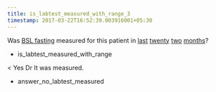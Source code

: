 ```yaml
---
title: is_labtest_measured_with_range_3
timestamp: 2017-03-22T16:52:39.003916001+05:30
---
```


Was [BSL fasting](labtest_name) measured for this patient in [last](is_next_prev) [twenty](range_count) [two](range_count) [months](range_unit)?
* is_labtest_measured_with_range

< Yes Dr It was measured.
* answer_no_labtest_measured
